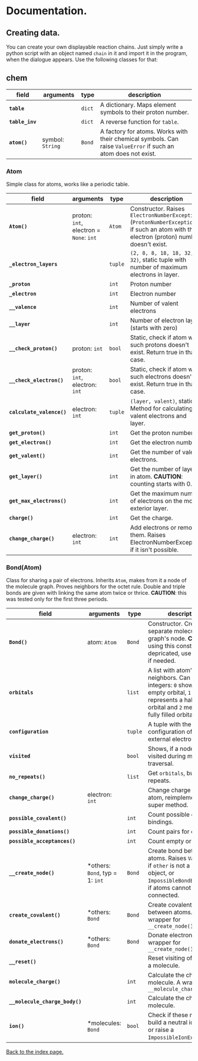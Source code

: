 # Documentation.
## Creating data.
You can create your own displayable reaction chains. Just simply write a python script with an object named `chain` in it and import it in the program, when the dialogue appears. Use the following classes for that:

## chem

field | arguments | type | description
----- | --------- | ---- | -----------
**`table`** | | `dict` | A dictionary. Maps element symbols to their proton number.
**`table_inv`** | | `dict` | A reverse function for `table`.
**`atom()`** | symbol: `String` | `Bond` | A factory for atoms. Works with their chemical symbols. Can raise `ValueError` if such an atom does not exist.

### Atom
Simple class for atoms, works like a periodic table.

field | arguments | type | description
----- | --------- | ---- | -----------
**`Atom()`** | proton: `int`, electron = `None`: `int` | `Atom` | Constructor. Raises `ElectronNumberException` (`ProtonNumberException`), if such an atom with this electron (proton) number doesn't exist.
**`_electron_layers`** | | `tuple` | `(2, 8, 8, 18, 18, 32, 32)`, static tuple with number of maximum electrons in layer.
**`_proton`** | | `int` | Proton number
**`_electron`** | | `int` | Electron number
**`__valence`** | | `int` | Number of valent electrons
**`__layer`** | | `int` | Number of electron layers (starts with zero)
**`__check_proton()`** | proton: `int` | `bool` | Static, check if atom with such protons doesn't exist. Return true in that case.
**`__check_electron()`** | proton: `int`, electron: `int` | `bool` | Static, check if atom with such electrons doesn't exist. Return true in that case.
**`calculate_valence()`** | electron: `int` | `tuple` | `(layer, valent)`, static, Method for calculating valent electrons and layer.
**`get_proton()`** | | `int` | Get the proton number.
**`get_electron()`** | | `int` | Get the electron number.
**`get_valent()`** | | `int` | Get the number of valent electrons.
**`get_layer()`** | | `int` | Get the number of layers in atom. **CAUTION**: counting starts with 0.
**`get_max_electrons()`** | | `int` | Get the maximum number of electrons on the most exterior layer.
**`charge()`** | | `int` | Get the charge.
**`change_charge()`** | electron: `int` | `int` | Add electrons or remove them. Raises ElectronNumberException if it isn't possible.

### Bond(Atom)
Class for sharing a pair of electrons. Inherits `Atom`, makes from it a node of the molecule graph. Proves neighbors for the octet rule. Double and triple bonds are given with linking the same atom twice or thrice.
**CAUTION**: this was tested only for the first three periods.

field | arguments | type | description
----- | --------- | ---- | -----------
**`Bond()`** | atom: `Atom` | `Bond` | Constructor. Create a separate molecule graph's node. **CAUTION**: using this constructor is depricated, use factories, if needed.
**`orbitals`** | | `list` | A list with atom's neighbors. Can contain integers: `0` shows an empty orbital, `1` represents a half-filled orbital and `2` means a fully filled orbital.
**`configuration`** | | `tuple` | A tuple with the configuration of the external electron layer.
**`visited`** | | `bool` | Shows, if a node was visited during molecule's traversal.
**`no_repeats()`** | | `list` | Get `orbitals`, but without repeats.
**`change_charge()`** | electron: `int` | | Change charge of an atom, reimplements the super method.
**`possible_covalent()`** | | `int` | Count possible covalent bindings.
**`possible_donations()`** | | `int` | Count pairs for donation.
**`possible_acceptances()`** | | `int` | Count empty orbitals.
**`__create_node()`** | *others: `Bond`, typ = 1: `int` | `Bond` | Create bond between atoms. Raises `ValueError`, if `other` is not a Bond-object, or `ImpossibleBondException`, if atoms cannot be connected.
**`create_covalent()`** | *others: `Bond` | `Bond` | Create covalent bond between atoms. A wrapper for `__create_node()`
**`donate_electrons()`** | *others: `Bond` | `Bond` | Donate electron pairs. A wrapper for `__create_node()`
**`__reset()`** | | | Reset visiting of nodes in a molecule.
**`molecule_charge()`** | | `int` | Calculate the charge of a molecule. A wrapper for `__molecule_charge_body()`
**`__molecule_charge_body()`** | | `int` | Calculate the charge of a molecule.
**`ion()`** | *molecules: `Bond` | `bool` | Check if these molecules build a neutral ion-bond or raise a `ImpossibleIonException`.



[Back to the index page.](https://kiratsuwa.github.io/biochemistry/)
